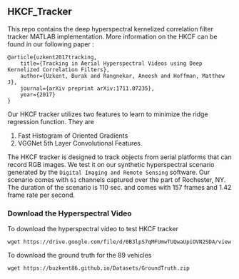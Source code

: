 ## HKCF_Tracker
This repo contains the deep hyperspectral kernelized correlation filter tracker MATLAB implementation. More information on the HKCF
can be found in our following paper :

	@article{uzkent2017tracking,
  		title={Tracking in Aerial Hyperspectral Videos using Deep Kernelized Correlation Filters},
  		author={Uzkent, Burak and Rangnekar, Aneesh and Hoffman, Matthew J},
  		journal={arXiv preprint arXiv:1711.07235},
  		year={2017}
	}

Our HKCF tracker utilizes two features to learn to minimize the ridge regression function. They are
1. Fast Histogram of Oriented Gradients
2. VGGNet 5th Layer Convolutional Features.

The HKCF tracker is designed to track objects from aerial platforms that can record RGB images. We test it
on our synthetic hyperspectral scenario generated by the `Digital Imaging and Remote Sensing` software. 
Our scenario comes with `61` channels captured over the part of Rochester, NY. The duration of the 
scenario is 110 sec. and comes with 157 frames and 1.42 frame rate per second. 

### Download the Hyperspectral Video

To download the hyperspectral video to test HKCF tracker
```
wget https://drive.google.com/file/d/0B3lpS7qMFUmwTUQwaUpiOVN2SDA/view
```

To download the ground truth for the 89 vehicles
```
wget https://buzkent86.github.io/Datasets/GroundTruth.zip
```
